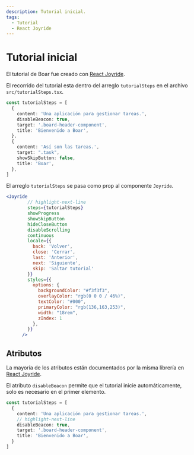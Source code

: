 ```yaml
---
description: Tutorial inicial.
tags:
  - Tutorial
  - React Joyride
---
```


# Tutorial inicial

El tutorial de Boar fue creado con [React Joyride](https://docs.react-joyride.com/).

El recorrido del tutorial esta dentro del arreglo `tutorialSteps` en el archivo `src/tutorialSteps.tsx`.

```typescript title="/src/tutorialSteps.tsx"
const tutorialSteps = [
  {
    content: 'Una aplicación para gestionar tareas.',
    disableBeacon: true,
    target: '.board-header-component',
    title: 'Bienvenido a Boar',
  },
  {
    content: 'Así son las tareas.',
    target: ".task",
    showSkipButton: false,
    title: 'Boar',
  },
]
```

El arreglo `tutorialSteps` se pasa como prop al componente `Joyride`.

```jsx title="/src/App.tsx"
<Joyride 
        // highlight-next-line
        steps={tutorialSteps} 
        showProgress 
        showSkipButton 
        hideCloseButton
        disableScrolling
        continuous
        locale={{
          back: 'Volver', 
          close: 'Cerrar', 
          last: 'Anterior', 
          next: 'Siguiente', 
          skip: 'Saltar tutorial'
        }}
        styles={{
          options: {
            backgroundColor: "#f3f3f3",
            overlayColor: "rgb(0 0 0 / 46%)",
            textColor: "#000",
            primaryColor: "rgb(136,163,253)",
            width: "18rem",
            zIndex: 1
          },
        }}
      />
```

## Atributos

La mayoría de los atributos están documentados por la misma librería en [React Joyride](https://docs.react-joyride.com/).

El atributo `disableBeacon` permite que el tutorial inicie automáticamente, solo es necesario en el primer elemento.

```typescript title="/src/App.tsx"
const tutorialSteps = [
  {
    content: 'Una aplicación para gestionar tareas.',
    // highlight-next-line
    disableBeacon: true,
    target: '.board-header-component',
    title: 'Bienvenido a Boar',
  }
]
```
